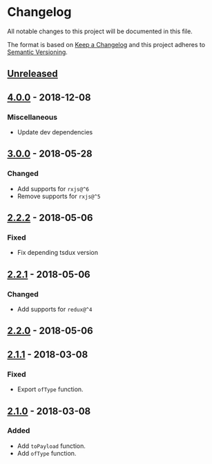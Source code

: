 # Changelog
All notable changes to this project will be documented in this file.

The format is based on [Keep a Changelog](http://keepachangelog.com/en/1.0.0/)
and this project adheres to [Semantic Versioning](http://semver.org/spec/v2.0.0.html).

## [Unreleased]

## [4.0.0] - 2018-12-08

### Miscellaneous
- Update dev dependencies

## [3.0.0] - 2018-05-28

### Changed
- Add supports for `rxjs@^6`
- Remove supports for `rxjs@^5`

## [2.2.2] - 2018-05-06

### Fixed
- Fix depending tsdux version

## [2.2.1] - 2018-05-06

### Changed
- Add supports for `redux@^4`

## [2.2.0] - 2018-05-06

## [2.1.1] - 2018-03-08

### Fixed
- Export `ofType` function.

## [2.1.0] - 2018-03-08

### Added
- Add `toPayload` function.
- Add `ofType` function.

[Unreleased]: https://github.com/Ailrun/tsdux-observable
[4.0.0]: https://github.com/Ailrun/tsdux/tree/v4.0.0
[3.0.0]: https://github.com/Ailrun/tsdux/tree/v3.0.0
[2.2.2]: https://github.com/Ailrun/tsdux/tree/v2.2.2
[2.2.1]: https://github.com/Ailrun/tsdux/tree/v2.2.1
[2.2.0]: https://github.com/Ailrun/tsdux/tree/v2.2.0
[2.1.1]: https://github.com/Ailrun/tsdux/tree/v2.1.1
[2.1.0]: https://github.com/Ailrun/tsdux/tree/v2.1.0
